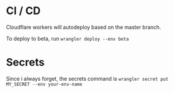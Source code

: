 # CI / CD

Cloudflare workers will autodeploy based on the master branch.

To deploy to beta, run `wrangler deploy --env beta`

# Secrets

Since i always forget, the secrets command is `wrangler secret put MY_SECRET --env your-env-name`
